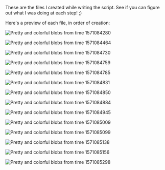 These are the files I created while writing the script.  See if you can figure out what I was doing at each step! ;)

Here's a preview of each file, in order of creation:

![Pretty and colorful blobs from time 1571084280](output_1571084280.png)

![Pretty and colorful blobs from time 1571084464](output_1571084464.png)

![Pretty and colorful blobs from time 1571084730](output_1571084730.png)

![Pretty and colorful blobs from time 1571084759](output_1571084759.png)

![Pretty and colorful blobs from time 1571084785](output_1571084785.png)

![Pretty and colorful blobs from time 1571084831](output_1571084831.png)

![Pretty and colorful blobs from time 1571084850](output_1571084850.png)

![Pretty and colorful blobs from time 1571084884](output_1571084884.png)

![Pretty and colorful blobs from time 1571084945](output_1571084945.png)

![Pretty and colorful blobs from time 1571085009](output_1571085009.png)

![Pretty and colorful blobs from time 1571085099](output_1571085099.png)

![Pretty and colorful blobs from time 1571085138](output_1571085138.png)

![Pretty and colorful blobs from time 1571085156](output_1571085156.png)

![Pretty and colorful blobs from time 1571085298](output_1571085298.png)
